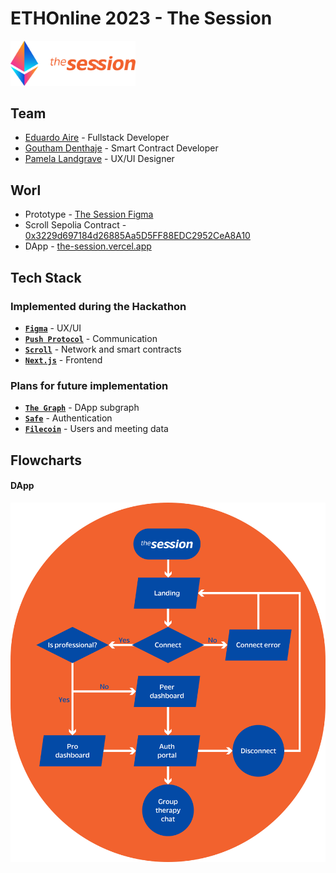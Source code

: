 # ETHOnline 2023 - The Session

<img src="./_docs/img/eth-global-the-session.svg" alt="drawing" width="200"/>

## Team

-   [Eduardo Aire](https://github.com/eduairet) - Fullstack Developer
-   [Goutham Denthaje](https://github.com/dkgoutham) - Smart Contract Developer
-   [Pamela Landgrave](https://github.com/PLandgrave) - UX/UI Designer

## Worl

-   Prototype - [The Session Figma](https://www.figma.com/file/U2QU9ehAqlHjBB9K2CSKFx/the_session?type=design&node-id=0%3A1&mode=design&t=GLPWnMOzHqAa4QVT-1)
-   Scroll Sepolia Contract - [0x3229d697184d26885Aa5D5FF88EDC2952CeA8A10](https://sepolia.scrollscan.com/address/0x3229d697184d26885Aa5D5FF88EDC2952CeA8A10)
-   DApp - [the-session.vercel.app](https://the-session.vercel.app)

## Tech Stack

### Implemented during the Hackathon

-   [**`Figma`**](https://www.figma.com) - UX/UI
-   [**`Push Protocol`**](https://push.org) - Communication
-   [**`Scroll`**](https://scroll.io) - Network and smart contracts
-   [**`Next.js`**](https://nextjs.org) - Frontend

### Plans for future implementation

-   [**`The Graph`**](https://thegraph.com) - DApp subgraph
-   [**`Safe`**](https://safe.global) - Authentication
-   [**`Filecoin`**](https://filecoin.io) - Users and meeting data

## Flowcharts

#### DApp

![DApp Flowchart](./_docs/img/flowchart-dapp.svg)
